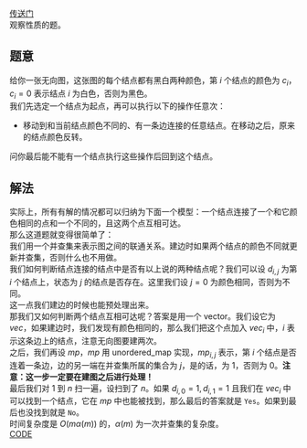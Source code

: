 [传送门](https://www.luogu.com.cn/problem/AT_arc164_b)    
观察性质的题。   
## 题意
给你一张无向图，这张图的每个结点都有黑白两种颜色，第 $i$ 个结点的颜色为 $c_i$，$c_i=0$ 表示结点 $i$ 为白色，否则为黑色。    
我们先选定一个结点为起点，再可以执行以下的操作任意次：    
- 移动到和当前结点颜色不同的、有一条边连接的任意结点。在移动之后，原来的结点颜色反转。    

问你最后能不能有一个结点执行这些操作后回到这个结点。    
## 解法
实际上，所有有解的情况都可以归纳为下面一个模型：一个结点连接了一个和它颜色相同的点和一个不同的，且这两个点互相可达。        
那么这道题就变得很简单了：     
我们用一个并查集来表示图之间的联通关系。建边时如果两个结点的颜色不同就更新并查集，否则什么也不用做。    
我们如何判断结点连接的结点中是否有以上说的两种结点呢？我们可以设 $d_{i,j}$ 为第 $i$ 个结点上，状态为 $j$ 的结点是否存在。这里我们设 $j=0$ 为颜色相同，否则为不同。   
这一点我们建边的时候也能预处理出来。  
那我们又如何判断两个结点互相可达呢？答案是用一个 vector。我们设它为 $vec$，如果建边时，我们发现有颜色相同的，那么我们把这个点加入 $vec_i$ 中，$i$ 表示这条边上的结点，注意无向图要建两次。     
之后，我们再设 $mp$，$mp$ 用 unordered_map 实现，$mp_{i,j}$ 表示，第 $i$ 个结点是否连着一条边，边的另一端在并查集所属的集合为 $j$，是的话，为 $1$，否则为 $0$。**注意：这一步一定要在建图之后进行处理！**        
最后我们对 $1$ 到 $n$ 扫一遍，设扫到了 $n$。如果 $d_{i,0}=1,d_{i,1}=1$ 且我们在 $vec_i$ 中可以找到一个结点，它在 $mp$ 中也能被找到，那么最后的答案就是 `Yes`。如果到最后也没找到就是 `No`。      
时间复杂度是 $O(m\alpha(m))$ 的，$\alpha(m)$ 为一次并查集的复杂度。        
[CODE](https://www.luogu.com.cn/paste/g9giq1ub)